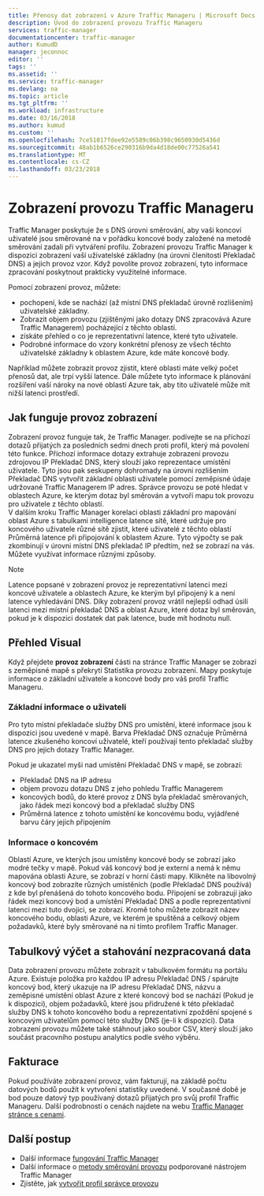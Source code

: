 ```yaml
---
title: Přenosy dat zobrazení v Azure Traffic Manageru | Microsoft Docs
description: Úvod do zobrazení provozu Traffic Manageru
services: traffic-manager
documentationcenter: traffic-manager
author: KumudD
manager: jeconnoc
editor: ''
tags: ''
ms.assetid: ''
ms.service: traffic-manager
ms.devlang: na
ms.topic: article
ms.tgt_pltfrm: ''
ms.workload: infrastructure
ms.date: 03/16/2018
ms.author: kumud
ms.custom: ''
ms.openlocfilehash: 7ce51017fdee92e5589c06b398c9650930d5436d
ms.sourcegitcommit: 48ab1b6526ce290316b9da4d18de00c77526a541
ms.translationtype: MT
ms.contentlocale: cs-CZ
ms.lasthandoff: 03/23/2018
---
```

# <a name="traffic-manager-traffic-view"></a>Zobrazení provozu Traffic Manageru

Traffic Manager poskytuje že s DNS úrovni směrování, aby vaši koncoví uživatelé jsou směrované na v pořádku koncové body založené na metodě směrování zadali při vytváření profilu. Zobrazení provozu Traffic Manager k dispozici zobrazení vaší uživatelské základny (na úrovni členitosti Překladač DNS) a jejich provoz vzor. Když povolíte provoz zobrazení, tyto informace zpracování poskytnout prakticky využitelné informace. 

Pomocí zobrazení provoz, můžete:
- pochopení, kde se nachází (až místní DNS překladač úrovně rozlišením) uživatelské základny.
- Zobrazit objem provozu (zjištěnými jako dotazy DNS zpracovává Azure Traffic Managerem) pocházející z těchto oblastí.
- získáte přehled o co je reprezentativní latence, které tyto uživatele.
- Podrobné informace do vzory konkrétní přenosy ze všech těchto uživatelské základny k oblastem Azure, kde máte koncové body. 

Například můžete zobrazit provoz zjistit, které oblasti máte velký počet přenosů dat, ale trpí vyšší latence. Dále můžete tyto informace k plánování rozšíření vaší nároky na nové oblastí Azure tak, aby tito uživatelé může mít nižší latenci prostředí.

## <a name="how-traffic-view-works"></a>Jak funguje provoz zobrazení

Zobrazení provoz funguje tak, že Traffic Manager. podívejte se na příchozí dotazů přijatých za posledních sedmi dnech proti profil, který má povolení této funkce. Příchozí informace dotazy extrahuje zobrazení provozu zdrojovou IP Překladač DNS, který slouží jako reprezentace umístění uživatele. Tyto jsou pak seskupeny dohromady na úrovni rozlišením Překladač DNS vytvořit základní oblasti uživatele pomocí zeměpisné údaje udržované Traffic Managerem IP adres. Správce provozu se poté hledat v oblastech Azure, ke kterým dotaz byl směrován a vytvoří mapu tok provozu pro uživatele z těchto oblastí.  
V dalším kroku Traffic Manager korelaci oblasti základní pro mapování oblast Azure s tabulkami intelligence latence sítě, které udržuje pro koncového uživatele různé sítě zjistit, které uživatelé z těchto oblastí Průměrná latence při připojování k oblastem Azure. Tyto výpočty se pak zkombinují v úrovni místní DNS překladač IP předtím, než se zobrazí na vás. Můžete využívat informace různými způsoby.

>[!NOTE]
>Latence popsané v zobrazení provoz je reprezentativní latenci mezi koncové uživatele a oblastech Azure, ke kterým byl připojený k a není latence vyhledávání DNS. Díky zobrazení provoz vrátil nejlepší odhad úsilí latenci mezi místní překladač DNS a oblast Azure, které dotaz byl směrován, pokud je k dispozici dostatek dat pak latence, bude mít hodnotu null. 

## <a name="visual-overview"></a>Přehled Visual

Když přejdete **provoz zobrazení** části na stránce Traffic Manager se zobrazí s zeměpisné mapě s překrytí Statistika provozu zobrazení. Mapy poskytuje informace o základní uživatele a koncové body pro váš profil Traffic Manageru.

### <a name="user-base-information"></a>Základní informace o uživateli

Pro tyto místní překladače služby DNS pro umístění, které informace jsou k dispozici jsou uvedené v mapě. Barva Překladač DNS označuje Průměrná latence zkušeného koncoví uživatelé, kteří používají tento překladač služby DNS pro jejich dotazy Traffic Manager.

Pokud je ukazatel myši nad umístění Překladač DNS v mapě, se zobrazí:
- Překladač DNS na IP adresu
- objem provozu dotazu DNS z jeho pohledu Traffic Managerem
- koncových bodů, do které provoz z DNS byla překladač směrovaných, jako řádek mezi koncový bod a překladač služby DNS 
- Průměrná latence z tohoto umístění ke koncovému bodu, vyjádřené barvu čáry jejich připojením

### <a name="endpoint-information"></a>Informace o koncovém

Oblastí Azure, ve kterých jsou umístěny koncové body se zobrazí jako modré tečky v mapě. Pokud váš koncový bod je externí a nemá k němu mapována oblasti Azure, se zobrazí v horní části mapy. Klikněte na libovolný koncový bod zobrazíte různých umístěních (podle Překladač DNS používá) z kde byl přenášená do tohoto koncového bodu. Připojení se zobrazují jako řádek mezi koncový bod a umístění Překladač DNS a podle reprezentativní latenci mezi tuto dvojici, se zobrazí. Kromě toho můžete zobrazit název koncového bodu, oblasti Azure, ve kterém je spuštěná a celkový objem požadavků, které byly směrované na ni tímto profilem Traffic Manager.


## <a name="tabular-listing-and-raw-data-download"></a>Tabulkový výčet a stahování nezpracovaná data

Data zobrazení provozu můžete zobrazit v tabulkovém formátu na portálu Azure. Existuje položka pro každou IP adresu Překladač DNS / spárujte koncový bod, který ukazuje na IP adresu Překladač DNS, názvu a zeměpisné umístění oblast Azure z které koncový bod se nachází (Pokud je k dispozici), objem požadavků, které jsou přidružené k této překladač služby DNS k tohoto koncového bodu a reprezentativní zpoždění spojené s koncovým uživatelům pomocí této služby DNS (je-li k dispozici). Data zobrazení provozu můžete také stáhnout jako soubor CSV, který slouží jako součást pracovního postupu analytics podle svého výběru.

## <a name="billing"></a>Fakturace

Pokud používáte zobrazení provoz, vám fakturují, na základě počtu datových bodů použít k vytvoření statistiky uvedené. V současné době je bod pouze datový typ používaný dotazů přijatých pro svůj profil Traffic Manageru. Další podrobnosti o cenách najdete na webu [Traffic Manager stránce s cenami](https://azure.microsoft.com/pricing/details/traffic-manager/).


## <a name="next-steps"></a>Další postup

- Další informace [fungování Traffic Manager](traffic-manager-overview.md)
- Další informace o [metody směrování provozu](traffic-manager-routing-methods.md) podporované nástrojem Traffic Manager
- Zjistěte, jak [vytvořit profil správce provozu](traffic-manager-create-profile.md)

